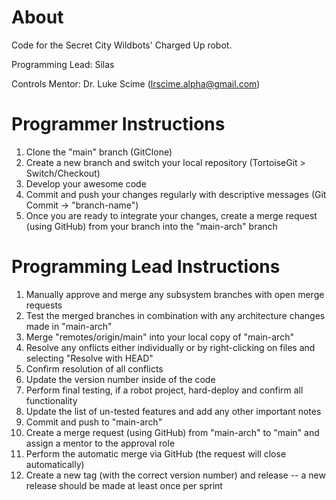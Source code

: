 # About
Code for the Secret City Wildbots' Charged Up robot.

Programming Lead: Silas

Controls Mentor: Dr. Luke Scime (lrscime.alpha@gmail.com)

# Programmer Instructions
1. Clone the "main" branch (GitClone)
2. Create a new branch and switch your local repository (TortoiseGit > Switch/Checkout)
3. Develop your awesome code
4. Commit and push your changes regularly with descriptive messages (Git Commit -> "branch-name")
5. Once you are ready to integrate your changes, create a merge request (using GitHub) from your branch into the "main-arch" branch

# Programming Lead Instructions
1. Manually approve and merge any subsystem branches with open merge requests
2. Test the merged branches in combination with any architecture changes made in "main-arch"
3. Merge "remotes/origin/main" into your local copy of "main-arch"
4. Resolve any onflicts either individually or by right-clicking on files and selecting "Resolve with HEAD"
5. Confirm resolution of all conflicts
6. Update the version number inside of the code
7. Perform final testing, if a robot project, hard-deploy and confirm all functionality
8. Update the list of un-tested features and add any other important notes
9. Commit and push to "main-arch"
10. Create a merge request (using GitHub) from "main-arch" to "main" and assign a mentor to the approval role
11. Perform the automatic merge via GitHub (the request will close automatically)
12. Create a new tag (with the correct version number) and release -- a new release should be made at least once per sprint